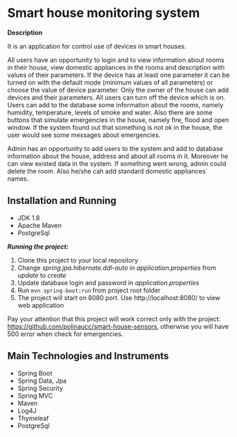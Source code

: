 # Smart house monitoring system

**Description**

It is an application for control use of devices in smart houses. 
<br>

All users have an opportunity to login and to view information about rooms in their house, view domestic appliances in the rooms
and description with values of their parameters. If the device has at least one parameter
it can be turned on with the default mode (minimum values of all parameters) or choose the value of device parameter.
Only the owner of the house can add devices and their parameters.
All users can turn off the device which is on. 
Users can add to the database some information about the rooms, namely humidity, temperature, levels of smoke and water.
Also there are some buttons that simulate emergencies in the house, namely fire, flood and open window. If
the system found out that something is not ok in the house, the user would see some messages about emergencies.
<br>

Admin has an opportunity to add users to the system and add to database information about the house, address
and about all rooms in it. Moreover he can view existed data in the system.
If something went wrong, admin could delete the room.
Also he/she cah add standard domestic appliances` names.

## Installation and Running
* JDK 1.8
* Apache Maven
* PostgreSql

**_Running the project:_**
1. Clone this project to your local repository
2. Change _spring.jpa.hibernate.ddl-auto_ in _application.properties_ from _update_ to _create_
3. Update database login and password in _application.properties_
4. Run `mvn spring-boot:run` from project root folder
5. The project will start on 8080 port. Use http://localhost:8080/ to view web application

Pay your attention that this project will work correct only with the project:
https://github.com/polinaucc/smart-house-sensors, otherwise you will have 500 error when check for emergencies.

## Main Technologies and Instruments
* Spring Boot
* Spring Data, Jpa
* Spring Security
* Spring MVC
* Maven
* Log4J
* Thymeleaf
* PostgreSql